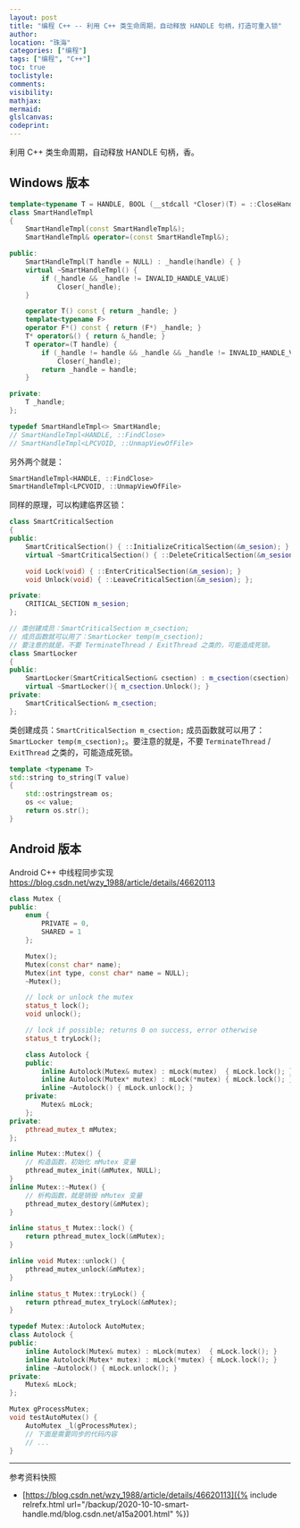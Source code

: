 ```yaml
---
layout: post
title: "编程 C++ -- 利用 C++ 类生命周期，自动释放 HANDLE 句柄，打造可重入锁"
author:
location: "珠海"
categories: ["编程"]
tags: ["编程", "C++"]
toc: true
toclistyle:
comments:
visibility:
mathjax:
mermaid:
glslcanvas:
codeprint:
---
```


利用 C++ 类生命周期，自动释放 HANDLE 句柄，香。


## Windows 版本

```cpp
template<typename T = HANDLE, BOOL (__stdcall *Closer)(T) = ::CloseHandle>
class SmartHandleTmpl
{
    SmartHandleTmpl(const SmartHandleTmpl&);
    SmartHandleTmpl& operator=(const SmartHandleTmpl&);

public:
    SmartHandleTmpl(T handle = NULL) : _handle(handle) { }
    virtual ~SmartHandleTmpl() {
        if (_handle && _handle != INVALID_HANDLE_VALUE)
            Closer(_handle);
    }

    operator T() const { return _handle; }
    template<typename F>
    operator F*() const { return (F*) _handle; }
    T* operator&() { return &_handle; }
    T operator=(T handle) {
        if (_handle != handle && _handle && _handle != INVALID_HANDLE_VALUE)
            Closer(_handle);
        return _handle = handle;
    }

private:
    T _handle;
};

typedef SmartHandleTmpl<> SmartHandle;
// SmartHandleTmpl<HANDLE, ::FindClose>
// SmartHandleTmpl<LPCVOID, ::UnmapViewOfFile>
```

另外两个就是：

```cpp
SmartHandleTmpl<HANDLE, ::FindClose>
SmartHandleTmpl<LPCVOID, ::UnmapViewOfFile>
```

同样的原理，可以构建临界区锁：

```cpp
class SmartCriticalSection
{
public:
    SmartCriticalSection() { ::InitializeCriticalSection(&m_sesion); }
    virtual ~SmartCriticalSection() { ::DeleteCriticalSection(&m_sesion); }

    void Lock(void) { ::EnterCriticalSection(&m_sesion); }
    void Unlock(void) { ::LeaveCriticalSection(&m_sesion); };

private:
    CRITICAL_SECTION m_sesion;
};

// 类创建成员：SmartCriticalSection m_csection;
// 成员函数就可以用了：SmartLocker temp(m_csection);
// 要注意的就是，不要 TerminateThread / ExitThread 之类的，可能造成死锁。
class SmartLocker
{
public:
    SmartLocker(SmartCriticalSection& csection) : m_csection(csection) { m_csection.Lock(); }
    virtual ~SmartLocker(){ m_csection.Unlock(); }
private:
    SmartCriticalSection& m_csection;
};
```

类创建成员：`SmartCriticalSection m_csection;` 成员函数就可以用了：`SmartLocker temp(m_csection);`。要注意的就是，不要 `TerminateThread` / `ExitThread` 之类的，可能造成死锁。

```cpp
template <typename T>
std::string to_string(T value)
{
    std::ostringstream os;
    os << value;
    return os.str();
}
```


## Android 版本

Android C++ 中线程同步实现
<https://blog.csdn.net/wzy_1988/article/details/46620113>

```cpp
class Mutex {
public:
    enum {
        PRIVATE = 0,
        SHARED = 1
    };

    Mutex();
    Mutex(const char* name);
    Mutex(int type, const char* name = NULL);
    ~Mutex();

    // lock or unlock the mutex
    status_t lock();
    void unlock();

    // lock if possible; returns 0 on success, error otherwise
    status_t tryLock();

    class Autolock {
    public:
        inline Autolock(Mutex& mutex) : mLock(mutex)  { mLock.lock(); }
        inline Autolock(Mutex* mutex) : mLock(*mutex) { mLock.lock(); }
        inline ~Autolock() { mLock.unlock(); }
    private:
        Mutex& mLock;
    };
private:
    pthread_mutex_t mMutex;
};

inline Mutex::Mutex() {
    // 构造函数，初始化 mMutex 变量
    pthread_mutex_init(&mMutex, NULL);
}
inline Mutex::~Mutex() {
    // 析构函数，就是销毁 mMutex 变量
    pthread_mutex_destory(&mMutex);
}

inline status_t Mutex::lock() {
    return pthread_mutex_lock(&mMutex);
}

inline void Mutex::unlock() {
    pthread_mutex_unlock(&mMutex);
}

inline status_t Mutex::tryLock() {
    return pthread_mutex_tryLock(&mMutex);
}

typedef Mutex::Autolock AutoMutex;
class Autolock {
public:
    inline Autolock(Mutex& mutex) : mLock(mutex)  { mLock.lock(); }
    inline Autolock(Mutex* mutex) : mLock(*mutex) { mLock.lock(); }
    inline ~Autolock() { mLock.unlock(); }
private:
    Mutex& mLock;
};

Mutex gProcessMutex;
void testAutoMutex() {
    AutoMutex _l(gProcessMutex);
    // 下面是需要同步的代码内容
    // ...
}
```

<hr class='reviewline'/>
<p class='reviewtip'><script type='text/javascript' src='{% include relref.html url="/assets/reviewjs/blogs/2020-10-10-smart-handle.md.js" %}'></script></p>
<font class='ref_snapshot'>参考资料快照</font>

- [https://blog.csdn.net/wzy_1988/article/details/46620113]({% include relrefx.html url="/backup/2020-10-10-smart-handle.md/blog.csdn.net/a15a2001.html" %})

